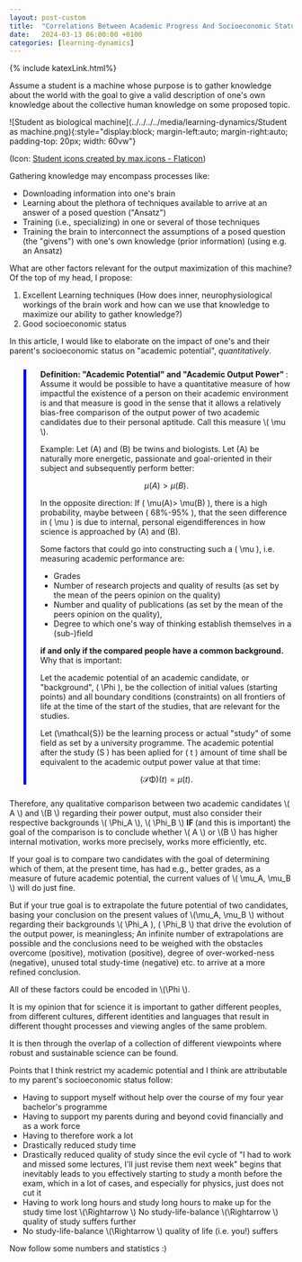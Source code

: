 ```yaml
---
layout: post-custom
title:  "Correlations Between Academic Progress And Socioeconomic Status"
date:   2024-03-13 06:00:00 +0100
categories: [learning-dynamics]
---
```

{% include katexLink.html%}
 
Assume a student is a machine whose purpose is to gather knowledge about the world with the goal to give a valid 
description of one's own knowledge about the collective human knowledge on some proposed topic. 

![Student as biological machine](../../../../media/learning-dynamics/Student as machine.png){:style="display:block; margin-left:auto; margin-right:auto; padding-top: 20px; width: 60vw"}

(Icon: <a target="_blank" href="https://www.flaticon.com/free-icons/student" title="student icons">Student icons created by max.icons - Flaticon</a>)  

Gathering knowledge may encompass processes like:
- Downloading information into one's brain
- Learning about the plethora of techniques available to arrive at an answer of a posed question ("Ansatz")
- Training (i.e., specializing) in one or several of those techniques 
- Training the brain to interconnect the assumptions of a posed question (the "givens") with one's own knowledge (prior information) (using e.g. an Ansatz)


What are other factors relevant for the output maximization of this machine? Of the top of my head, I propose:

1. Excellent Learning techniques (How does inner, neurophysiological workings of the brain work and how can we use that knowledge to maximize our ability to gather knowledge?)
2. Good socioeconomic status

In this article, I would like to elaborate on the impact of one's and their parent's socioeconomic status on "academic 
potential", _quantitatively_.

<div style="border-left: 5px solid blue; padding-left: 25px; margin:25px 0 25px 25px">
<b>Definition: "Academic Potential" and "Academic Output Power" </b>:
Assume it would be possible to have a quantitative measure of how impactful the existence of a person on their 
academic environment is and that measure is good in the sense that it allows a relatively bias-free comparison of the
output power of two academic candidates due to their personal aptitude. Call this measure \( \mu \).

Example: Let \(A\) and \(B\) be twins and biologists. Let \(A\) be naturally more energetic, passionate and 
goal-oriented in their subject and subsequently perform better:

$$
\mu(A)> \mu(B).
$$

In the opposite direction: If \( \mu(A)> \mu(B) \), there is a high probability, maybe between \( 68\%-95\% \), that 
the seen difference in \( \mu \) is due to internal, personal eigendifferences in how science is approached by 
\(A\) and \(B\). 

Some factors that could go into constructing such a \( \mu \), i.e. measuring academic performance are:

<ul>
<li> Grades</li>
<li> Number of research projects and quality of results (as set by the mean of the peers opinion on the quality)  </li>
<li> Number and quality of publications (as set by the mean of the peers opinion on the quality), </li>
<li> Degree to which one's way of thinking establish themselves in a (sub-)field</li>
</ul>

<b>if and only if the compared people have a common background.</b>
Why that is important:

Let the academic potential of an academic candidate, or "background", \( \Phi \), be the collection of initial values (starting 
points) and all boundary conditions (constraints) on all frontiers of life at the time of 
the start of the studies, that are relevant for the studies.

Let \(\mathcal{S}\) be the learning process or actual "study" of some field as set by a university programme. 
The academic potential after the study \(S \) has been aplied for \( t \) amount of time shall be equivalent to the
academic output power value at that time: 

$$
(\mathcal{S\Phi})(t)=\mu (t).
$$

</div>

Therefore, any qualitative comparison between two academic candidates \\( A \\) and \\(B \\) regarding their power output,
must also consider their respective backgrounds \\( \Phi_A \\), \\( \Phi_B \\) <b> IF </b> (and this is important) the
goal of the comparison is to conclude whether \\( A \\) or \\(B \\) has higher internal motivation, works more precisely,
works more efficiently, etc.

If your goal is to compare two candidates with the goal of determining which of them, at the present time, has had e.g., 
better grades, as a measure of future academic potential, the current values of \\( \mu_A, \mu_B \\) will do just fine.

But if your true goal is to extrapolate the future potential of two candidates, basing your conclusion on the present
values of \\(\mu_A, \mu_B \\) without regarding their backgrounds \\( \Phi_A \), \( \Phi_B \\) that drive the evolution 
of the output power, is meaningless; An infinite number of extrapolations are possible and the conclusions need to be
weighed with the obstacles overcome (positive), motivation (positive), degree of over-worked-ness (negative), 
unused total study-time (negative) etc. to arrive at a more refined conclusion.

All of these factors could be encoded in \\(\Phi \\). 

It is my opinion that for science it is important to gather different peoples, from different cultures, 
different identities and languages that result in different thought processes and viewing angles of the same problem.

It is then through the overlap of a collection of different viewpoints where robust and sustainable science can be 
found.

Points that I think restrict my academic potential and I think are attributable to my parent's socioeconomic status
follow: 

- Having to support myself without help over the course of my four year bachelor's programme
- Having to support my parents during and beyond covid financially and as a work force
- Having to therefore work a lot
- Drastically reduced study time 
- Drastically reduced quality of study since the evil cycle of "I had to work and missed some lectures, I'll just revise them next week" begins that inevitably leads to you effectively starting to study a month before the exam, which in a lot of cases, and especially for physics, just does not cut it
- Having to work long hours and study long hours to make up for the study time lost \\(\Rightarrow \\) No study-life-balance \\(\Rightarrow \\) quality of study suffers further  
- No study-life-balance \\(\Rightarrow \\) quality of life (i.e. you!) suffers 

Now follow some numbers and statistics :) 
